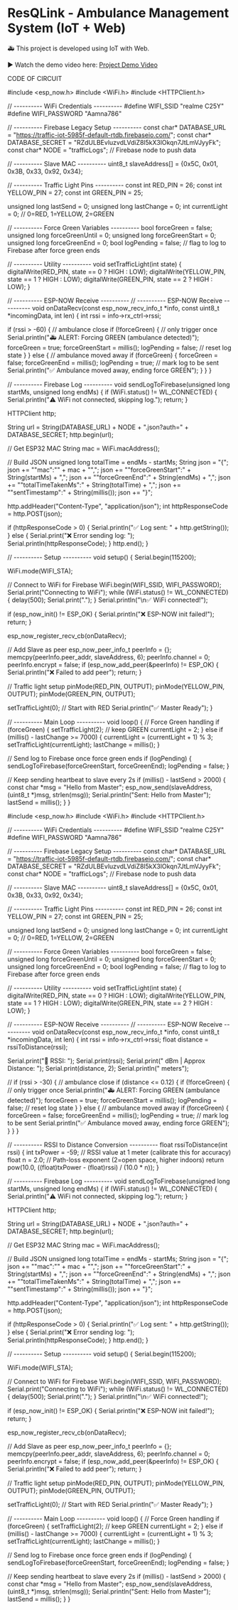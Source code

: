 # ResQLink - Ambulance Management System (IoT + Web)

🚑 This project is developed using IoT with Web.

▶️ Watch the demo video here: [Project Demo Video]([https://www.youtube.com/watch?v=YOUR_VIDEO_ID](https://www.youtube.com/shorts/WhvAWLVJU74))

CODE OF CIRCUIT

#include <esp_now.h>
#include <WiFi.h>
#include <HTTPClient.h>

// ---------- WiFi Credentials ----------
#define WIFI_SSID     "realme C25Y"
#define WIFI_PASSWORD "Aamna786"

// ---------- Firebase Legacy Setup ----------
const char* DATABASE_URL    = "https://traffic-iot-5985f-default-rtdb.firebaseio.com/";
const char* DATABASE_SECRET = "RZdULBEvluzvdLVdiZ8l5kX3lOkqn7JtLmVJyyFk";
const char* NODE            = "trafficLogs";   // Firebase node to push data

// ---------- Slave MAC ----------
uint8_t slaveAddress[] = {0x5C, 0x01, 0x3B, 0x33, 0x92, 0x34};

// ---------- Traffic Light Pins ----------
const int RED_PIN    = 26;
const int YELLOW_PIN = 27;
const int GREEN_PIN  = 25;

unsigned long lastSend = 0;
unsigned long lastChange = 0;
int currentLight = 0; // 0=RED, 1=YELLOW, 2=GREEN

// ---------- Force Green Variables ----------
bool forceGreen = false;
unsigned long forceGreenUntil = 0;
unsigned long forceGreenStart = 0;
unsigned long forceGreenEnd   = 0;
bool logPending = false; // flag to log to Firebase after force green ends

// ---------- Utility ----------
void setTrafficLight(int state) {
  digitalWrite(RED_PIN, state == 0 ? HIGH : LOW);
  digitalWrite(YELLOW_PIN, state == 1 ? HIGH : LOW);
  digitalWrite(GREEN_PIN, state == 2 ? HIGH : LOW);
}

// ---------- ESP-NOW Receive ----------
// ---------- ESP-NOW Receive ----------
void onDataRecv(const esp_now_recv_info_t *info, const uint8_t *incomingData, int len) {
  int rssi = info->rx_ctrl->rssi;

  if (rssi > -60) { // ambulance close
    if (!forceGreen) { // only trigger once
      Serial.println("🚑 ALERT: Forcing GREEN (ambulance detected)");
      forceGreen = true;
      forceGreenStart = millis();
      logPending = false; // reset log state
    }
  } else {
    // ambulance moved away
    if (forceGreen) {
      forceGreen = false;
      forceGreenEnd = millis();
      logPending = true; // mark log to be sent
      Serial.println("✅ Ambulance moved away, ending force GREEN");
    }
  }
}


// ---------- Firebase Log ----------
void sendLogToFirebase(unsigned long startMs, unsigned long endMs) {
  if (WiFi.status() != WL_CONNECTED) {
    Serial.println("⚠️ WiFi not connected, skipping log.");
    return;
  }

  HTTPClient http;

  String url = String(DATABASE_URL) + NODE + ".json?auth=" + DATABASE_SECRET;
  http.begin(url);

  // Get ESP32 MAC
  String mac = WiFi.macAddress();

  // Build JSON
  unsigned long totalTime = endMs - startMs;
  String json = "{";
  json += "\"mac\":\"" + mac + "\",";
  json += "\"forceGreenStart\":" + String(startMs) + ",";
  json += "\"forceGreenEnd\":" + String(endMs) + ",";
  json += "\"totalTimeTakenMs\":" + String(totalTime) + ",";
  json += "\"sentTimestamp\":" + String(millis());
  json += "}";

  http.addHeader("Content-Type", "application/json");
  int httpResponseCode = http.POST(json);

  if (httpResponseCode > 0) {
    Serial.println("✅ Log sent: " + http.getString());
  } else {
    Serial.print("❌ Error sending log: ");
    Serial.println(httpResponseCode);
  }
  http.end();
}

// ---------- Setup ----------
void setup() {
  Serial.begin(115200);

  WiFi.mode(WIFI_STA);

  // Connect to WiFi for Firebase
  WiFi.begin(WIFI_SSID, WIFI_PASSWORD);
  Serial.print("Connecting to WiFi");
  while (WiFi.status() != WL_CONNECTED) {
    delay(500);
    Serial.print(".");
  }
  Serial.println("\n✅ WiFi connected!");

  if (esp_now_init() != ESP_OK) {
    Serial.println("❌ ESP-NOW init failed!");
    return;
  }

  esp_now_register_recv_cb(onDataRecv);

  // Add Slave as peer
  esp_now_peer_info_t peerInfo = {};
  memcpy(peerInfo.peer_addr, slaveAddress, 6);
  peerInfo.channel = 0;
  peerInfo.encrypt = false;
  if (esp_now_add_peer(&peerInfo) != ESP_OK) {
    Serial.println("❌ Failed to add peer");
    return;
  }

  // Traffic light setup
  pinMode(RED_PIN, OUTPUT);
  pinMode(YELLOW_PIN, OUTPUT);
  pinMode(GREEN_PIN, OUTPUT);

  setTrafficLight(0); // Start with RED
  Serial.println("✅ Master Ready");
}

// ---------- Main Loop ----------
void loop() {
  // Force Green handling
  if (forceGreen) {
    setTrafficLight(2);   // keep GREEN
    currentLight = 2;
  } else if (millis() - lastChange >= 7000) {
    currentLight = (currentLight + 1) % 3;
    setTrafficLight(currentLight);
    lastChange = millis();
  }

  // Send log to Firebase once force green ends
  if (logPending) {
    sendLogToFirebase(forceGreenStart, forceGreenEnd);
    logPending = false;
  }

  // Keep sending heartbeat to slave every 2s
  if (millis() - lastSend > 2000) {
    const char *msg = "Hello from Master";
    esp_now_send(slaveAddress, (uint8_t *)msg, strlen(msg));
    Serial.println("Sent: Hello from Master");
    lastSend = millis();
  }
}











#include <esp_now.h>
#include <WiFi.h>
#include <HTTPClient.h>

// ---------- WiFi Credentials ----------
#define WIFI_SSID     "realme C25Y"
#define WIFI_PASSWORD "Aamna786"

// ---------- Firebase Legacy Setup ----------
const char* DATABASE_URL    = "https://traffic-iot-5985f-default-rtdb.firebaseio.com/";
const char* DATABASE_SECRET = "RZdULBEvluzvdLVdiZ8l5kX3lOkqn7JtLmVJyyFk";
const char* NODE            = "trafficLogs";   // Firebase node to push data

// ---------- Slave MAC ----------
uint8_t slaveAddress[] = {0x5C, 0x01, 0x3B, 0x33, 0x92, 0x34};

// ---------- Traffic Light Pins ----------
const int RED_PIN    = 26;
const int YELLOW_PIN = 27;
const int GREEN_PIN  = 25;

unsigned long lastSend = 0;
unsigned long lastChange = 0;
int currentLight = 0; // 0=RED, 1=YELLOW, 2=GREEN

// ---------- Force Green Variables ----------
bool forceGreen = false;
unsigned long forceGreenUntil = 0;
unsigned long forceGreenStart = 0;
unsigned long forceGreenEnd   = 0;
bool logPending = false; // flag to log to Firebase after force green ends

// ---------- Utility ----------
void setTrafficLight(int state) {
  digitalWrite(RED_PIN, state == 0 ? HIGH : LOW);
  digitalWrite(YELLOW_PIN, state == 1 ? HIGH : LOW);
  digitalWrite(GREEN_PIN, state == 2 ? HIGH : LOW);
}

// ---------- ESP-NOW Receive ----------
// ---------- ESP-NOW Receive ----------
void onDataRecv(const esp_now_recv_info_t *info, const uint8_t *incomingData, int len) {
  int rssi = info->rx_ctrl->rssi;
  float distance = rssiToDistance(rssi);

  Serial.print("📡 RSSI: ");
  Serial.print(rssi);
  Serial.print(" dBm | Approx Distance: ");
  Serial.print(distance, 2);
  Serial.println(" meters");

  // if (rssi > -30) { // ambulance close
  if (distance <= 0.12) {
    if (!forceGreen) { // only trigger once
      Serial.println("🚑 ALERT: Forcing GREEN (ambulance detected)");
      forceGreen = true;
      forceGreenStart = millis();
      logPending = false; // reset log state
    }
  } else {
    // ambulance moved away
    if (forceGreen) {
      forceGreen = false;
      forceGreenEnd = millis();
      logPending = true; // mark log to be sent
      Serial.println("✅ Ambulance moved away, ending force GREEN");
    }
  }
}


// ---------- RSSI to Distance Conversion ----------
float rssiToDistance(int rssi) {
  int txPower = -59;  // RSSI value at 1 meter (calibrate this for accuracy)
  float n = 2.0;      // Path-loss exponent (2=open space, higher indoors)
  return pow(10.0, ((float)txPower - (float)rssi) / (10.0 * n));
}



// ---------- Firebase Log ----------
void sendLogToFirebase(unsigned long startMs, unsigned long endMs) {
  if (WiFi.status() != WL_CONNECTED) {
    Serial.println("⚠️ WiFi not connected, skipping log.");
    return;
  }

  HTTPClient http;

  String url = String(DATABASE_URL) + NODE + ".json?auth=" + DATABASE_SECRET;
  http.begin(url);

  // Get ESP32 MAC
  String mac = WiFi.macAddress();

  // Build JSON
  unsigned long totalTime = endMs - startMs;
  String json = "{";
  json += "\"mac\":\"" + mac + "\",";
  json += "\"forceGreenStart\":" + String(startMs) + ",";
  json += "\"forceGreenEnd\":" + String(endMs) + ",";
  json += "\"totalTimeTakenMs\":" + String(totalTime) + ",";
  json += "\"sentTimestamp\":" + String(millis());
  json += "}";

  http.addHeader("Content-Type", "application/json");
  int httpResponseCode = http.POST(json);

  if (httpResponseCode > 0) {
    Serial.println("✅ Log sent: " + http.getString());
  } else {
    Serial.print("❌ Error sending log: ");
    Serial.println(httpResponseCode);
  }
  http.end();
}

// ---------- Setup ----------
void setup() {
  Serial.begin(115200);

  WiFi.mode(WIFI_STA);

  // Connect to WiFi for Firebase
  WiFi.begin(WIFI_SSID, WIFI_PASSWORD);
  Serial.print("Connecting to WiFi");
  while (WiFi.status() != WL_CONNECTED) {
    delay(500);
    Serial.print(".");
  }
  Serial.println("\n✅ WiFi connected!");

  if (esp_now_init() != ESP_OK) {
    Serial.println("❌ ESP-NOW init failed!");
    return;
  }

  esp_now_register_recv_cb(onDataRecv);

  // Add Slave as peer
  esp_now_peer_info_t peerInfo = {};
  memcpy(peerInfo.peer_addr, slaveAddress, 6);
  peerInfo.channel = 0;
  peerInfo.encrypt = false;
  if (esp_now_add_peer(&peerInfo) != ESP_OK) {
    Serial.println("❌ Failed to add peer");
    return;
  }

  // Traffic light setup
  pinMode(RED_PIN, OUTPUT);
  pinMode(YELLOW_PIN, OUTPUT);
  pinMode(GREEN_PIN, OUTPUT);

  setTrafficLight(0); // Start with RED
  Serial.println("✅ Master Ready");
}

// ---------- Main Loop ----------
void loop() {
  // Force Green handling
  if (forceGreen) {
    setTrafficLight(2);   // keep GREEN
    currentLight = 2;
  } else if (millis() - lastChange >= 7000) {
    currentLight = (currentLight + 1) % 3;
    setTrafficLight(currentLight);
    lastChange = millis();
  }

  // Send log to Firebase once force green ends
  if (logPending) {
    sendLogToFirebase(forceGreenStart, forceGreenEnd);
    logPending = false;
  }

  // Keep sending heartbeat to slave every 2s
  if (millis() - lastSend > 2000) {
    const char *msg = "Hello from Master";
    esp_now_send(slaveAddress, (uint8_t *)msg, strlen(msg));
    Serial.println("Sent: Hello from Master");
    lastSend = millis();
  }
}


